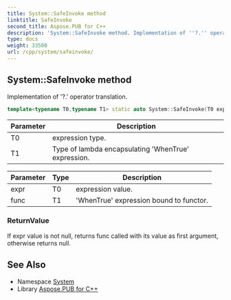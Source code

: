 ```yaml
---
title: System::SafeInvoke method
linktitle: SafeInvoke
second_title: Aspose.PUB for C++
description: 'System::SafeInvoke method. Implementation of ''?.'' operator translation in C++.'
type: docs
weight: 33500
url: /cpp/system/safeinvoke/
---
```

## System::SafeInvoke method


Implementation of '?.' operator translation.

```cpp
template<typename T0,typename T1> static auto System::SafeInvoke(T0 expr, T1 func)
```


| Parameter | Description |
| --- | --- |
| T0 | expression type. |
| T1 | Type of lambda encapsulating 'WhenTrue' expression. |

| Parameter | Type | Description |
| --- | --- | --- |
| expr | T0 | expression value. |
| func | T1 | 'WhenTrue' expression bound to functor. |

### ReturnValue

If expr value is not null, returns func called with its value as first argument, otherwise returns null.

## See Also

* Namespace [System](../)
* Library [Aspose.PUB for C++](../../)
